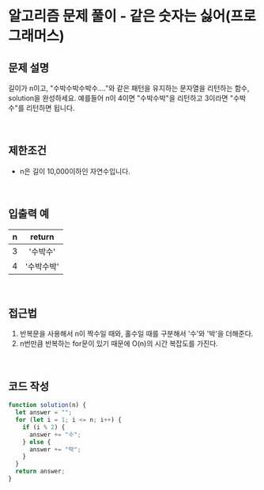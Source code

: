 # 알고리즘 문제 풀이 - 같은 숫자는 싫어(프로그래머스)

## 문제 설명

길이가 n이고, "수박수박수박수...."와 같은 패턴을 유지하는 문자열을 리턴하는 함수, solution을 완성하세요. 예를들어 n이 4이면 "수박수박"을 리턴하고 3이라면 "수박수"를 리턴하면 됩니다.

<br>

## 제한조건

- n은 길이 10,000이하인 자연수입니다.

<br>

## 입출력 예

|  n  |   return   |
| :-: | :--------: |
|  3  |  '수박수'  |
|  4  | '수박수박' |

 <br>

## 접근법

1. 반복문을 사용해서 n이 짝수일 때와, 홀수일 때를 구분해서 '수'와 '박'을 더해준다.
2. n번만큼 반복하는 for문이 있기 때문에 O(n)의 시간 복잡도를 가진다.

<br>

## 코드 작성

```js
function solution(n) {
  let answer = "";
  for (let i = 1; i <= n; i++) {
    if (i % 2) {
      answer += "수";
    } else {
      answer += "박";
    }
  }
  return answer;
}
```

<br>
